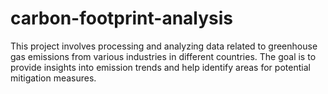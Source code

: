 # carbon-footprint-analysis
This project involves processing and analyzing data related to greenhouse gas emissions from various industries in different countries. The goal is to provide insights into emission trends and help identify areas for potential mitigation measures. 
